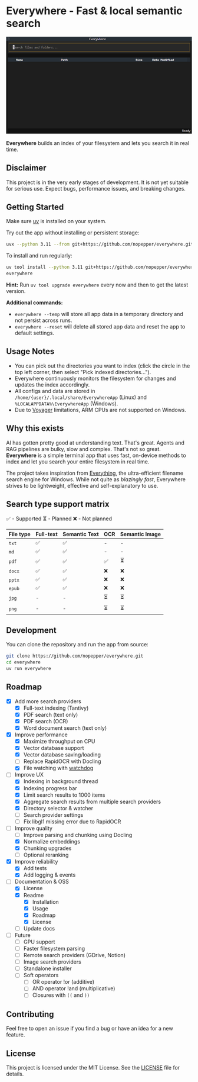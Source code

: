 # Everywhere - Fast & local semantic search

![Demo GIF](./docs/demo.gif)

**Everywhere** builds an index of your filesystem and lets you search it in real time.

## Disclaimer

This project is in the very early stages of development. It is not yet suitable for serious use. Expect bugs, performance issues, and breaking changes.

## Getting Started

Make sure [uv](https://docs.astral.sh/uv/getting-started/installation/) is installed on your system.

Try out the app without installing or persistent storage:

```bash
uvx --python 3.11 --from git+https://github.com/nopepper/everywhere.git everywhere --temp
```

To install and run regularly:

```bash
uv tool install --python 3.11 git+https://github.com/nopepper/everywhere.git
everywhere
```

**Hint:** Run `uv tool upgrade everywhere` every now and then to get the latest version.

**Additional commands:**

- `everywhere --temp` will store all app data in a temporary directory and not persist across runs.
- `everywhere --reset` will delete all stored app data and reset the app to default settings.

## Usage Notes

- You can pick out the directories you want to index (click the circle in the top left corner, then select "Pick indexed directories...").
- Everywhere continuously monitors the filesystem for changes and updates the index accordingly.
- All configs and data are stored in `/home/{user}/.local/share/EverywhereApp` (Linux) and `%LOCALAPPDATA%\EverywhereApp` (Windows).
- Due to [Voyager](https://github.com/spotify/voyager) limitations, ARM CPUs are not supported on Windows.

## Why this exists

AI has gotten pretty good at understanding text. That's great. Agents and RAG pipelines are bulky, slow and complex. That's not so great. **Everywhere** is a simple terminal app that uses fast, on-device methods to index and let you search your entire filesystem in real time.

The project takes inspiration from [Everything](https://www.voidtools.com/support/everything/), the ultra-efficient filename search engine for Windows. While not quite as _blazingly fast_, Everywhere strives to be lightweight, effective and self-explanatory to use.

## Search type support matrix

✅ - Supported
⏳ - Planned
❌ - Not planned

| File type | Full-text | Semantic Text | OCR | Semantic Image |
|-----------|------------------|---------------|-----|----------------|
| `txt` | ✅ | ✅ | - | - |
| `md` | ✅ | ✅ | - | - |
| `pdf` | ✅ | ✅ | ✅ | ⏳ |
| `docx` | ✅ | ✅ | ❌ | ❌ |
| `pptx` | ✅ | ✅ | ❌ | ❌ |
| `epub` | ✅ | ✅ | ❌ | ❌ |
| `jpg` | - | - | ⏳ | ⏳ |
| `png` | - | - | ⏳ | ⏳ |

## Development

You can clone the repository and run the app from source:

```bash
git clone https://github.com/nopepper/everywhere.git
cd everywhere
uv run everywhere
```

## Roadmap

- [x] Add more search providers
  - [x] Full-text indexing (Tantivy)
  - [x] PDF search (text only)
  - [x] PDF search (OCR)
  - [x] Word document search (text only)
- [x] Improve performance
  - [x] Maximize throughput on CPU
  - [x] Vector database support
  - [x] Vector database saving/loading
  - [ ] Replace RapidOCR with Docling
  - [x] File watching with [watchdog](https://github.com/gorakhargosh/watchdog)
- [ ] Improve UX
  - [x] Indexing in background thread
  - [x] Indexing progress bar
  - [x] Limit search results to 1000 items
  - [x] Aggregate search results from multiple search providers
  - [x] Directory selector & watcher
  - [ ] Search provider settings
  - [ ] Fix libgl1 missing error due to RapidOCR
- [ ] Improve quality
  - [ ] Improve parsing and chunking using Docling
  - [x] Normalize embeddings
  - [x] Chunking upgrades
  - [ ] Optional reranking
- [x] Improve reliability
  - [x] Add tests
  - [x] Add logging & events
- [ ] Documentation & OSS
  - [x] License
  - [x] Readme
    - [x] Installation
    - [x] Usage
    - [x] Roadmap
    - [x] License
  - [ ] Update docs
- [ ] Future
  - [ ] GPU support
  - [ ] Faster filesystem parsing
  - [ ] Remote search providers (GDrive, Notion)
  - [ ] Image search providers
  - [ ] Standalone installer
  - [ ] Soft operators
    - [ ] OR operator !or (additive)
    - [ ] AND operator !and (multiplicative)
    - [ ] Closures with `((` and `))`

## Contributing

Feel free to open an issue if you find a bug or have an idea for a new feature.

## License

This project is licensed under the MIT License. See the [LICENSE](./LICENSE) file for details.
